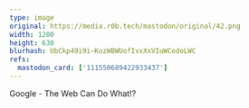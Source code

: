 ```yaml
---
type: image
original: https://media.r0b.tech/mastodon/original/42.png
width: 1200
height: 630
blurhash: UbCkp49i9i~KozWBWUofIvxXxVIuWCodoLWC
refs:
  mastodon_card: ['111550689422933437']
---
```


Google - The Web Can Do What!?
